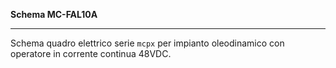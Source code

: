 __Schema MC-FAL10A__

---

Schema quadro elettrico serie `mcpx` per impianto oleodinamico
con operatore in corrente continua 48VDC.
